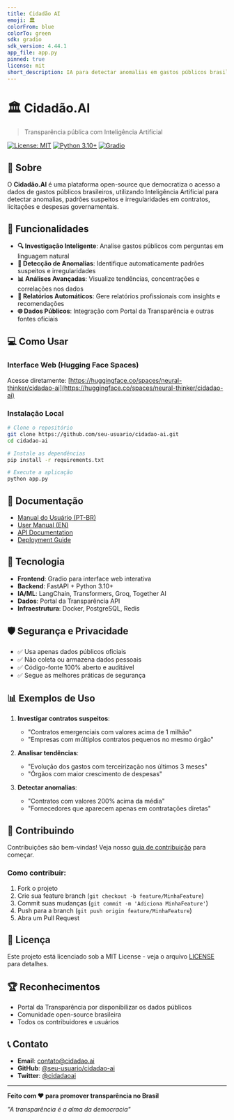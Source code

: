 ```yaml
---
title: Cidadão AI
emoji: 🏛️
colorFrom: blue
colorTo: green
sdk: gradio
sdk_version: 4.44.1
app_file: app.py
pinned: true
license: mit
short_description: IA para detectar anomalias em gastos públicos brasileiros
---
```


# 🏛️ Cidadão.AI

> Transparência pública com Inteligência Artificial

[![License: MIT](https://img.shields.io/badge/License-MIT-yellow.svg)](https://opensource.org/licenses/MIT)
[![Python 3.10+](https://img.shields.io/badge/python-3.10+-blue.svg)](https://www.python.org/downloads/)
[![Gradio](https://img.shields.io/badge/Gradio-4.19.0-orange.svg)](https://gradio.app/)

## 🎯 Sobre

O **Cidadão.AI** é uma plataforma open-source que democratiza o acesso a dados de gastos públicos brasileiros, utilizando Inteligência Artificial para detectar anomalias, padrões suspeitos e irregularidades em contratos, licitações e despesas governamentais.

## 🚀 Funcionalidades

- **🔍 Investigação Inteligente**: Analise gastos públicos com perguntas em linguagem natural
- **🚨 Detecção de Anomalias**: Identifique automaticamente padrões suspeitos e irregularidades
- **📊 Análises Avançadas**: Visualize tendências, concentrações e correlações nos dados
- **📄 Relatórios Automáticos**: Gere relatórios profissionais com insights e recomendações
- **🌐 Dados Públicos**: Integração com Portal da Transparência e outras fontes oficiais

## 💻 Como Usar

### Interface Web (Hugging Face Spaces)

Acesse diretamente: [https://huggingface.co/spaces/neural-thinker/cidadao-ai](https://huggingface.co/spaces/neural-thinker/cidadao-ai)

### Instalação Local

```bash
# Clone o repositório
git clone https://github.com/seu-usuario/cidadao-ai.git
cd cidadao-ai

# Instale as dependências
pip install -r requirements.txt

# Execute a aplicação
python app.py
```

## 📖 Documentação

- [Manual do Usuário (PT-BR)](docs/MANUAL_PT.md)
- [User Manual (EN)](docs/MANUAL_EN.md)
- [API Documentation](docs/API.md)
- [Deployment Guide](DEPLOYMENT.md)

## 🤖 Tecnologia

- **Frontend**: Gradio para interface web interativa
- **Backend**: FastAPI + Python 3.10+
- **IA/ML**: LangChain, Transformers, Groq, Together AI
- **Dados**: Portal da Transparência API
- **Infraestrutura**: Docker, PostgreSQL, Redis

## 🛡️ Segurança e Privacidade

- ✅ Usa apenas dados públicos oficiais
- ✅ Não coleta ou armazena dados pessoais
- ✅ Código-fonte 100% aberto e auditável
- ✅ Segue as melhores práticas de segurança

## 📊 Exemplos de Uso

1. **Investigar contratos suspeitos**:
   - "Contratos emergenciais com valores acima de 1 milhão"
   - "Empresas com múltiplos contratos pequenos no mesmo órgão"

2. **Analisar tendências**:
   - "Evolução dos gastos com terceirização nos últimos 3 meses"
   - "Órgãos com maior crescimento de despesas"

3. **Detectar anomalias**:
   - "Contratos com valores 200% acima da média"
   - "Fornecedores que aparecem apenas em contratações diretas"

## 🤝 Contribuindo

Contribuições são bem-vindas! Veja nosso [guia de contribuição](CONTRIBUTING.md) para começar.

### Como contribuir:

1. Fork o projeto
2. Crie sua feature branch (`git checkout -b feature/MinhaFeature`)
3. Commit suas mudanças (`git commit -m 'Adiciona MinhaFeature'`)
4. Push para a branch (`git push origin feature/MinhaFeature`)
5. Abra um Pull Request

## 📄 Licença

Este projeto está licenciado sob a MIT License - veja o arquivo [LICENSE](LICENSE) para detalhes.

## 🏆 Reconhecimentos

- Portal da Transparência por disponibilizar os dados públicos
- Comunidade open-source brasileira
- Todos os contribuidores e usuários

## 📞 Contato

- **Email**: contato@cidadao.ai
- **GitHub**: [@seu-usuario/cidadao-ai](https://github.com/seu-usuario/cidadao-ai)
- **Twitter**: [@cidadaoai](https://twitter.com/cidadaoai)

---

**Feito com ❤️ para promover transparência no Brasil**

*"A transparência é a alma da democracia"*